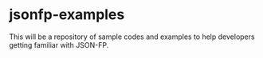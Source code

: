 jsonfp-examples
===============

This will be a repository of sample codes and examples to help developers getting familiar with JSON-FP.
